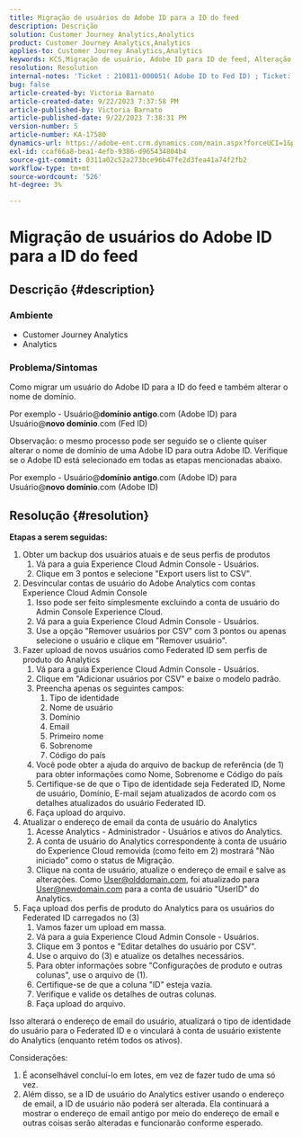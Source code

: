 ```yaml
---
title: Migração de usuários do Adobe ID para a ID do feed
description: Descrição
solution: Customer Journey Analytics,Analytics
product: Customer Journey Analytics,Analytics
applies-to: Customer Journey Analytics,Analytics
keywords: KCS,Migração de usuário, Adobe ID para ID de feed, Alteração de domínio
resolution: Resolution
internal-notes: 'Ticket : 210811-000051( Adobe ID to Fed ID) ; Ticket: 210916-000306 (Adobe ID to Adobe ID)'
bug: false
article-created-by: Victoria Barnato
article-created-date: 9/22/2023 7:37:58 PM
article-published-by: Victoria Barnato
article-published-date: 9/22/2023 7:38:31 PM
version-number: 5
article-number: KA-17580
dynamics-url: https://adobe-ent.crm.dynamics.com/main.aspx?forceUCI=1&pagetype=entityrecord&etn=knowledgearticle&id=44516d83-7f59-ee11-be6f-6045bd0065b6
exl-id: ccaf66a8-bea1-4efb-9386-d965434804b4
source-git-commit: 0311a02c52a273bce96b47fe2d3fea41a74f2fb2
workflow-type: tm+mt
source-wordcount: '526'
ht-degree: 3%

---
```


# Migração de usuários do Adobe ID para a ID do feed

## Descrição {#description}


### <b>Ambiente</b>

- Customer Journey Analytics
- Analytics




### <b>Problema/Sintomas</b>

Como migrar um usuário do Adobe ID para a ID do feed e também alterar o nome de domínio.

Por exemplo - Usuário@<b>domínio antigo</b>.com (Adobe ID) para Usuário@<b>novo domínio</b>.com (Fed ID)



Observação: o mesmo processo pode ser seguido se o cliente quiser alterar o nome de domínio de uma Adobe ID para outra Adobe ID. Verifique se o Adobe ID está selecionado em todas as etapas mencionadas abaixo.

Por exemplo - Usuário@<b>domínio antigo</b>.com (Adobe ID) para Usuário@<b>novo domínio</b>.com (Adobe ID)


## Resolução {#resolution}

<b>Etapas a serem seguidas:</b>
1. Obter um backup dos usuários atuais e de seus perfis de produtos
   1. Vá para a guia Experience Cloud Admin Console - Usuários.
   2. Clique em 3 pontos e selecione &quot;Export users list to CSV&quot;.
2. Desvincular contas de usuário do Adobe Analytics com contas Experience Cloud Admin Console
   1. Isso pode ser feito simplesmente excluindo a conta de usuário do Admin Console Experience Cloud.
   2. Vá para a guia Experience Cloud Admin Console - Usuários.
   3. Use a opção &quot;Remover usuários por CSV&quot; com 3 pontos ou apenas selecione o usuário e clique em &quot;Remover usuário&quot;.
3. Fazer upload de novos usuários como Federated ID sem perfis de produto do Analytics
   1. Vá para a guia Experience Cloud Admin Console - Usuários.
   2. Clique em &quot;Adicionar usuários por CSV&quot; e baixe o modelo padrão.
   3. Preencha apenas os seguintes campos:
      1. Tipo de identidade
      2. Nome de usuário
      3. Domínio
      4. Email
      5. Primeiro nome
      6. Sobrenome
      7. Código do país
   4. Você pode obter a ajuda do arquivo de backup de referência (de 1) para obter informações como Nome, Sobrenome e Código do país
   5. Certifique-se de que o Tipo de identidade seja Federated ID, Nome de usuário, Domínio, E-mail sejam atualizados de acordo com os detalhes atualizados do usuário Federated ID.
   6. Faça upload do arquivo.
4. Atualizar o endereço de email da conta de usuário do Analytics
   1. Acesse Analytics - Administrador - Usuários e ativos do Analytics.
   2. A conta de usuário do Analytics correspondente à conta de usuário do Experience Cloud removida (como feito em 2) mostrará &quot;Não iniciado&quot; como o status de Migração.
   3. Clique na conta de usuário, atualize o endereço de email e salve as alterações. Como User@olddomain.com, foi atualizado para User@newdomain.com para a conta de usuário &quot;UserID&quot; do Analytics.
5. Faça upload dos perfis de produto do Analytics para os usuários do Federated ID carregados no (3)
   1. Vamos fazer um upload em massa.
   2. Vá para a guia Experience Cloud Admin Console - Usuários.
   3. Clique em 3 pontos e &quot;Editar detalhes do usuário por CSV&quot;.
   4. Use o arquivo do (3) e atualize os detalhes necessários.
   5. Para obter informações sobre &quot;Configurações de produto e outras colunas&quot;, use o arquivo de (1).
   6. Certifique-se de que a coluna &quot;ID&quot; esteja vazia.
   7. Verifique e valide os detalhes de outras colunas.
   8. Faça upload do arquivo.




Isso alterará o endereço de email do usuário, atualizará o tipo de identidade do usuário para o Federated ID e o vinculará à conta de usuário existente do Analytics (enquanto retém todos os ativos).


Considerações:
1. É aconselhável concluí-lo em lotes, em vez de fazer tudo de uma só vez.
2. Além disso, se a ID de usuário do Analytics estiver usando o endereço de email, a ID de usuário não poderá ser alterada. Ela continuará a mostrar o endereço de email antigo por meio do endereço de email e outras coisas serão alteradas e funcionarão conforme esperado.
